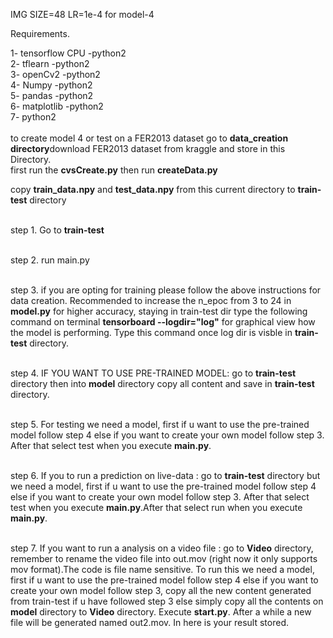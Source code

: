 
IMG SIZE=48
LR=1e-4
for model-4

Requirements.

1- tensorflow CPU -python2 <br>
2- tflearn -python2 <br>
3- openCv2 -python2 <br>
4- Numpy -python2 <br>
5- pandas -python2 <br>
6- matplotlib -python2 <br>
7- python2 <br>
<br>
to create model 4 or test on a FER2013 dataset go to <b>data_creation directory</b>download FER2013 dataset from kraggle and store in this Directory.<br>
first run the <b>cvsCreate.py</b> then run <b>createData.py</b> <br>

copy <b>train_data.npy</b> and <b>test_data.npy</b> from this current directory to <b>train-test</b> directory<br><br>


step 1. Go to <b>train-test</b><br><br>

step 2. run main.py<br><br>

step 3. if you are opting for training please follow the above instructions for data creation. Recommended to increase the n_epoc from 3 to 24 in <b>model.py</b> for higher accuracy, staying in train-test dir type the following command on terminal
<b>tensorboard --logdir="log"</b> for graphical view how the model is performing. Type this command once log dir is visble in <b>train-test</b> directory.<br><br>

step 4. IF YOU WANT TO USE PRE-TRAINED MODEL:
go to <b>train-test</b> directory then into <b>model</b> directory copy all content and save in <b>train-test</b> directory.<br><br>

step 5. For testing we need a model, first if u want to use the pre-trained model follow step 4 else if you want to create your own model follow step 3. After that select test when you execute <b>main.py</b>.<br><br>

step 6. If you to run a prediction on live-data :
go to <b>train-test</b> directory but we need a model, first if u want to use the pre-trained model follow step 4 else if you want to create your own model follow step 3. After that select test when you execute <b>main.py</b>.After that select run when you execute <b>main.py</b>.<br><br>

step 7. If you want to run a analysis on a video file :
go to <b>Video</b> directory, remember to rename the video file into out.mov (right now it only supports mov format).The code is file name sensitive. To run this we need a model, first if u want to use the pre-trained model follow step 4 else if you want to create your own model follow step 3, copy all the new content generated from train-test if u have followed step 3 else simply copy all the contents on <b>model</b> directory to <b>Video</b> directory. Execute <b>start.py</b>. After a while a new file will be generated named out2.mov. In here is your result stored.<br><br>
